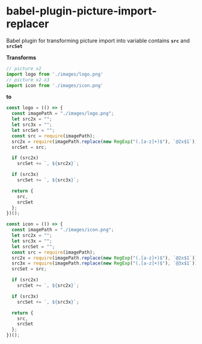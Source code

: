 # babel-plugin-picture-import-replacer

Babel plugin for transforming picture import into variable contains **`src`** and **`srcSet`**

**Transforms**

```javascript
// picture x2
import logo from './images/logo.png'
// picture x2 x3
import icon from './images/icon.png'
```

**to** 

```javascript
const logo = (() => {
  const imagePath = "./images/logo.png";
  let src2x = "";
  let src3x = "";
  let srcSet = "";
  const src = require(imagePath);
  src2x = require(imagePath.replace(new RegExp("(.[a-z]+)$"), `@2x$1`));
  srcSet = src;

  if (src2x)
    srcSet += `, ${src2x}`;

  if (src3x)
    srcSet += `, ${src3x}`;

  return {
    src,
    srcSet
  };
})();

const icon = (() => {
  const imagePath = "./images/icon.png";
  let src2x = "";
  let src3x = "";
  let srcSet = "";
  const src = require(imagePath);
  src2x = require(imagePath.replace(new RegExp("(.[a-z]+)$"), `@2x$1`));
  src3x = require(imagePath.replace(new RegExp("(.[a-z]+)$"), `@3x$1`));
  srcSet = src;

  if (src2x)
    srcSet += `, ${src2x}`;

  if (src3x)
    srcSet += `, ${src3x}`;

  return {
    src,
    srcSet
  };
})();
```
